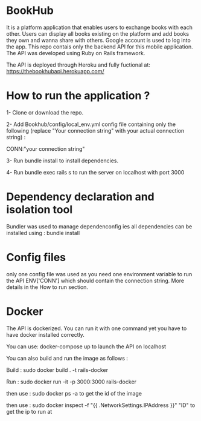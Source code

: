 # BookHub
It is a platform application that enables users to exchange books with each other. Users can display all books existing on the platform and add books they own and wanna share with others.
Google account is used to log into the app.
This repo contais only the backend API for this mobile application.
The API was developed using Ruby on Rails framework.

The API is deployed through Heroku and fully fuctional at:
https://thebookhubapi.herokuapp.com/

# How to run the application ?
1- Clone or download the repo.

2- Add Bookhub/config/local_env.yml config file containing only the following (replace "Your connection string" with your actual connection string) :

   CONN:"your connection string"
   
3- Run bundle install to install dependencies.

4- Run bundle exec rails s to run the server on localhost with port 3000


# Dependency declaration and isolation tool
Bundler was used to manage dependenconfig ies all dependencies can be installed using :
  bundle install

# Config files
only one config file was used as you need one environment variable to run the API ENV['CONN'] which should contain the connection string. More details in the How to run section.

# Docker
The API is dockerized. You can run it with one command yet you have to have docker installed correctly.

You can use: docker-compose up to launch the API on localhost

You can also build and run the image as follows :

Build : sudo docker build . -t rails-docker

Run :   sudo docker run -it -p 3000:3000 rails-docker

then use : sudo docker ps -a to get the id of the image

then use : sudo docker inspect -f "{{ .NetworkSettings.IPAddress }}" "ID"  to get the ip to run at

